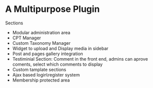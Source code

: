 # A Multipurpose Plugin

Sections

- Modular administration area
- CPT Manager
- Custom Taxonomy Manager
- Widget to upload and Display media in sidebar
- Post and pages gallery integration
- Testiminial Section: Comment in the front end, admins can aprove coments, select which comments to display
- Custom tamplate sections
- Ajax based login\register system
- Membership protected area
